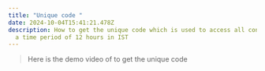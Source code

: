 ```yaml
---
title: "Unique code "
date: 2024-10-04T15:41:21.478Z
description: How to get the unique code which is used to access all contents for
  a time period of 12 hours in IST
---
```

> Here is the demo video of to get the unique code 

```

```